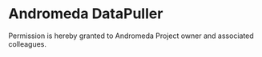 # Andromeda DataPuller

Permission is hereby granted to Andromeda Project owner and associated colleagues.